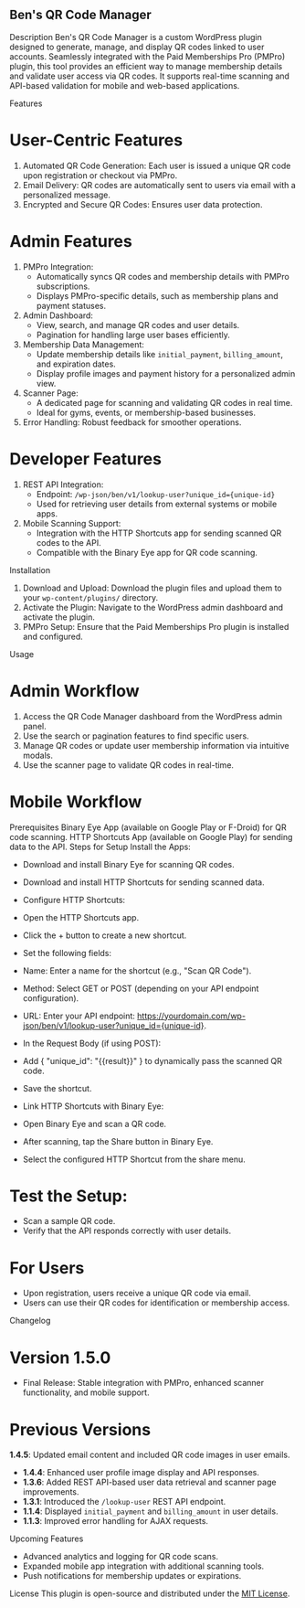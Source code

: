 ## Ben's QR Code Manager

 Description
Ben's QR Code Manager is a custom WordPress plugin designed to generate, manage, and display QR codes linked to user accounts. Seamlessly integrated with the Paid Memberships Pro (PMPro) plugin, this tool provides an efficient way to manage membership details and validate user access via QR codes. It supports real-time scanning and API-based validation for mobile and web-based applications.

 Features
# User-Centric Features
1. Automated QR Code Generation: Each user is issued a unique QR code upon registration or checkout via PMPro.
2. Email Delivery: QR codes are automatically sent to users via email with a personalized message.
3. Encrypted and Secure QR Codes: Ensures user data protection.

# Admin Features
1. PMPro Integration: 
   - Automatically syncs QR codes and membership details with PMPro subscriptions.
   - Displays PMPro-specific details, such as membership plans and payment statuses.
2. Admin Dashboard: 
   - View, search, and manage QR codes and user details.
   - Pagination for handling large user bases efficiently.
3. Membership Data Management:
   - Update membership details like `initial_payment`, `billing_amount`, and expiration dates.
   - Display profile images and payment history for a personalized admin view.
4. Scanner Page:
   - A dedicated page for scanning and validating QR codes in real time.
   - Ideal for gyms, events, or membership-based businesses.
5. Error Handling: Robust feedback for smoother operations.

# Developer Features
1. REST API Integration: 
   - Endpoint: `/wp-json/ben/v1/lookup-user?unique_id={unique-id}`
   - Used for retrieving user details from external systems or mobile apps.
2. Mobile Scanning Support:
   - Integration with the HTTP Shortcuts app for sending scanned QR codes to the API.
   - Compatible with the Binary Eye app for QR code scanning.

 Installation
1. Download and Upload: Download the plugin files and upload them to your `wp-content/plugins/` directory.
2. Activate the Plugin: Navigate to the WordPress admin dashboard and activate the plugin.
3. PMPro Setup: Ensure that the Paid Memberships Pro plugin is installed and configured.

 Usage
# Admin Workflow
1. Access the QR Code Manager dashboard from the WordPress admin panel.
2. Use the search or pagination features to find specific users.
3. Manage QR codes or update user membership information via intuitive modals.
4. Use the scanner page to validate QR codes in real-time.

# Mobile Workflow

Prerequisites
Binary Eye App (available on Google Play or F-Droid) for QR code scanning.
HTTP Shortcuts App (available on Google Play) for sending data to the API.
Steps for Setup
Install the Apps:

- Download and install Binary Eye for scanning QR codes.
- Download and install HTTP Shortcuts for sending scanned data.
- Configure HTTP Shortcuts:

- Open the HTTP Shortcuts app.
- Click the + button to create a new shortcut.
- Set the following fields:
- Name: Enter a name for the shortcut (e.g., "Scan QR Code").
- Method: Select GET or POST (depending on your API endpoint configuration).
- URL: Enter your API endpoint: https://yourdomain.com/wp-json/ben/v1/lookup-user?unique_id={unique-id}.
- In the Request Body (if using POST):
- Add { "unique_id": "{{result}}" } to dynamically pass the scanned QR code.
- Save the shortcut.
- Link HTTP Shortcuts with Binary Eye:

- Open Binary Eye and scan a QR code.
- After scanning, tap the Share button in Binary Eye.
- Select the configured HTTP Shortcut from the share menu.

# Test the Setup:

- Scan a sample QR code.
- Verify that the API responds correctly with user details.
# For Users
- Upon registration, users receive a unique QR code via email.
- Users can use their QR codes for identification or membership access.


 Changelog
# Version 1.5.0
- Final Release: Stable integration with PMPro, enhanced scanner functionality, and mobile support.

# Previous Versions
**1.4.5**: Updated email content and included QR code images in user emails.
- **1.4.4**: Enhanced user profile image display and API responses.
- **1.3.6**: Added REST API-based user data retrieval and scanner page improvements.
- **1.3.1**: Introduced the `/lookup-user` REST API endpoint.
- **1.1.4**: Displayed `initial_payment` and `billing_amount` in user details.
- **1.1.3**: Improved error handling for AJAX requests.

 Upcoming Features
- Advanced analytics and logging for QR code scans.
- Expanded mobile app integration with additional scanning tools.
- Push notifications for membership updates or expirations.

 License
This plugin is open-source and distributed under the [MIT License](https://opensource.org/licenses/MIT).

